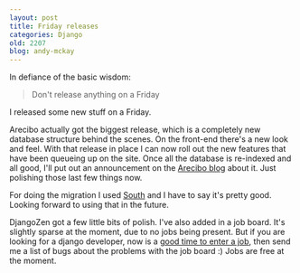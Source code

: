 ```yaml
---
layout: post
title: Friday releases
categories: Django
old: 2207
blog: andy-mckay
---
```

<p>In defiance of the basic wisdom:</p>
<blockquote>Don't release anything on a Friday</blockquote>
<p>I released some new stuff on a Friday.</p>
<p>Arecibo actually got the biggest release, which is a completely new database structure behind the scenes. On the front-end there's a new look and feel. With that release in place I can now roll out the new features that have been queueing up on the site. Once all the database is re-indexed and all good, I'll put out an announcement on the <a href="http://www.areciboapp.com/blog/">Arecibo blog</a> about it. Just polishing those last few things now.</p>
<p>For doing the migration I used <a href="http://south.aeracode.org/">South</a> and I have to say it's pretty good. Looking forward to using that in the future.</p>
<p>DjangoZen got a few little bits of polish. I've also added in a job board. It's slightly sparse at the moment, due to no jobs being present. But if you are looking for a django developer, now is a <a href="http://www.djangozen.com/jobs/">good time to enter a job</a>, then send me a list of bugs about the problems with the job board :) Jobs are free at the moment.</p>